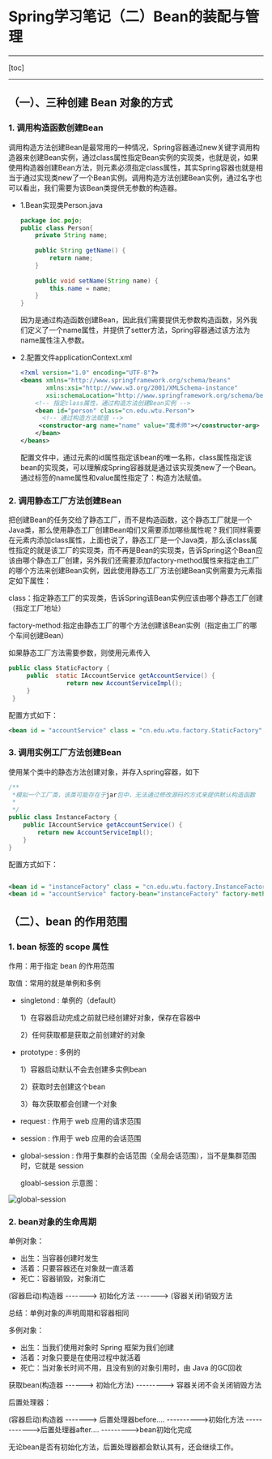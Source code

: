# Spring学习笔记（二）Bean的装配与管理

---

[toc]

---


## （一）、三种创建 Bean 对象的方式

### 1. 调用构造函数创建Bean

 调用构造方法创建Bean是最常用的一种情况，Spring容器通过new关键字调用构造器来创建Bean实例，通过class属性指定Bean实例的实现类，也就是说，如果使用构造器创建Bean方法，则<bean/>元素必须指定class属性，其实Spring容器也就是相当于通过实现类new了一个Bean实例。调用构造方法创建Bean实例，通过名字也可以看出，我们需要为该Bean类提供无参数的构造器。

* 1.Bean实现类Person.java

  ```java
  package ioc.pojo;
  public class Person{
      private String name;
      
      public String getName() {
          return name;
      }
      
      public void setName(String name) {
          this.name = name;
      }
  }
  ```

  因为是通过构造函数创建Bean，因此我们需要提供无参数构造函数，另外我们定义了一个name属性，并提供了setter方法，Spring容器通过该方法为name属性注入参数。

* 2.配置文件applicationContext.xml

  ```xml
  <?xml version="1.0" encoding="UTF-8"?>
  <beans xmlns="http://www.springframework.org/schema/beans"
         xmlns:xsi="http://www.w3.org/2001/XMLSchema-instance"
         xsi:schemaLocation="http://www.springframework.org/schema/beans http://www.springframework.org/schema/beans/spring-beans.xsd">
      <!-- 指定class属性，通过构造方法创建Bean实例 -->  
      <bean id="person" class="cn.edu.wtu.Person">  
        <!-- 通过构造方法赋值 -->  
       <constructor-arg name="name" value="魔术师"></constructor-arg>  
      </bean>  
  </beans>
  ```

  配置文件中，通过<bean>元素的id属性指定该bean的唯一名称，class属性指定该bean的实现类，可以理解成Spring容器就是通过该实现类new了一个Bean。通过<constructor-arg>标签的name属性和value属性指定了：构造方法赋值。

### 2. 调用静态工厂方法创建Bean

把创建Bean的任务交给了静态工厂，而不是构造函数，这个静态工厂就是一个Java类，那么使用静态工厂创建Bean咱们又需要添加哪些属性呢？我们同样需要在<bean/>元素内添加class属性，上面也说了，静态工厂是一个Java类，那么该class属性指定的就是该工厂的实现类，而不再是Bean的实现类，告诉Spring这个Bean应该由哪个静态工厂创建，另外我们还需要添加factory-method属性来指定由工厂的哪个方法来创建Bean实例，因此使用静态工厂方法创建Bean实例需要为<bean/>元素指定如下属性：

class：指定静态工厂的实现类，告诉Spring该Bean实例应该由哪个静态工厂创建（指定工厂地址）

factory-method:指定由静态工厂的哪个方法创建该Bean实例（指定由工厂的哪个车间创建Bean）

如果静态工厂方法需要参数，则使用<constructor-arg/>元素传入

~~~java
public class StaticFactory {
     public  static IAccountService getAccountService() {
                return new AccountServiceImpl();
     }
 }
~~~
配置方式如下：
~~~xml
<bean id = "accountService" class = "cn.edu.wtu.factory.StaticFactory" factory-method="getAccountService"></bean>        
~~~

### 3. 调用实例工厂方法创建Bean

使用某个类中的静态方法创建对象，并存入spring容器，如下

~~~java
/**
 *模拟一个工厂类，该类可能存在于jar包中，无法通过修改源码的方式来提供默认构造函数
 * 
 */
public class InstanceFactory {
    public IAccountService getAccountService() {
        return new AccountServiceImpl();
    }
}
~~~
配置方式如下：
~~~xml

<bean id = "instanceFactory" class = "cn.edu.wtu.factory.InstanceFactory"></bean>
<bean id = "accountService" factory-bean="instanceFactory" factory-method="getAccountService"></bean>
~~~

## （二）、bean 的作用范围

### 1. bean 标签的 scope 属性

作用：用于指定 bean 的作用范围

取值：常用的就是单例和多例

- singletond : 单例的（default）

  1）在容器启动完成之前就已经创建好对象，保存在容器中

  2）任何获取都是获取之前创建好的对象 

- prototype : 多例的

  1）容器启动默认不会去创建多实例bean

  2）获取时去创建这个bean

  3）每次获取都会创建一个对象

- request : 作用于 web 应用的请求范围

- session : 作用于 web  应用的会话范围

- global-session : 作用于集群的会话范围（全局会话范围），当不是集群范围时，它就是 session

  gloabl-session 示意图：

![global-session](https://krislin.oss-cn-beijing.aliyuncs.com/pictures/study-notes-images/global-session.jpg)

### 2. bean对象的生命周期

单例对象：

- 出生：当容器创建时发生
- 活着：只要容器还在对象就一直活着
- 死亡：容器销毁，对象消亡

(容器启动)构造器 -------> 初始化方法 -------> (容器关闭)销毁方法

总结：单例对象的声明周期和容器相同

多例对象：

- 出生：当我们使用对象时 Spring 框架为我们创建
- 活着：对象只要是在使用过程中就活着
- 死亡：当对象长时间不用，且没有别的对象引用时，由 Java 的GC回收

获取bean(构造器 ------> 初始化方法)  ---------> 容器关闭不会关闭销毁方法

后置处理器：

(容器启动)构造器 -------> 后置处理器before.... ---------->初始化方法 ------------>后置处理器after.... --------->bean初始化完成

无论bean是否有初始化方法，后置处理器都会默认其有，还会继续工作。